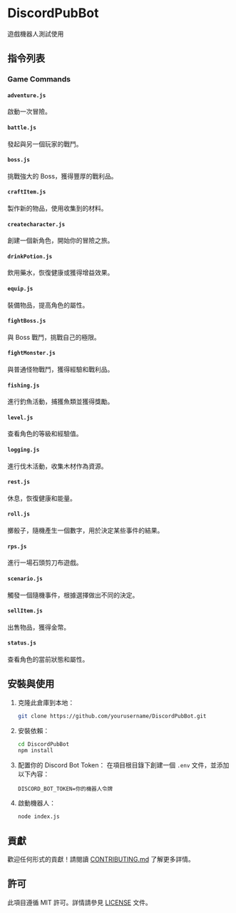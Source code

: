 # DiscordPubBot

遊戲機器人測試使用

## 指令列表

### Game Commands

#### `adventure.js`

啟動一次冒險。

#### `battle.js`

發起與另一個玩家的戰鬥。

#### `boss.js`

挑戰強大的 Boss，獲得豐厚的戰利品。

#### `craftItem.js`

製作新的物品，使用收集到的材料。

#### `createcharacter.js`

創建一個新角色，開始你的冒險之旅。

#### `drinkPotion.js`

飲用藥水，恢復健康或獲得增益效果。

#### `equip.js`

裝備物品，提高角色的屬性。

#### `fightBoss.js`

與 Boss 戰鬥，挑戰自己的極限。

#### `fightMonster.js`

與普通怪物戰鬥，獲得經驗和戰利品。

#### `fishing.js`

進行釣魚活動，捕獲魚類並獲得獎勵。

#### `level.js`

查看角色的等級和經驗值。

#### `logging.js`

進行伐木活動，收集木材作為資源。

#### `rest.js`

休息，恢復健康和能量。

#### `roll.js`

擲骰子，隨機產生一個數字，用於決定某些事件的結果。

#### `rps.js`

進行一場石頭剪刀布遊戲。

#### `scenario.js`

觸發一個隨機事件，根據選擇做出不同的決定。

#### `sellItem.js`

出售物品，獲得金幣。

#### `status.js`

查看角色的當前狀態和屬性。

## 安裝與使用

1. 克隆此倉庫到本地：

   ```sh
   git clone https://github.com/yourusername/DiscordPubBot.git
   ```

2. 安裝依賴：

   ```sh
   cd DiscordPubBot
   npm install
   ```

3. 配置你的 Discord Bot Token：
   在項目根目錄下創建一個 `.env` 文件，並添加以下內容：

   ```env
   DISCORD_BOT_TOKEN=你的機器人令牌
   ```

4. 啟動機器人：
   ```sh
   node index.js
   ```

## 貢獻

歡迎任何形式的貢獻！請閱讀 [CONTRIBUTING.md](CONTRIBUTING.md) 了解更多詳情。

## 許可

此項目遵循 MIT 許可。詳情請參見 [LICENSE](LICENSE) 文件。
